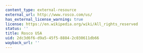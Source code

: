 ```yaml
---
content_type: external-resource
external_url: http://www.rosco.com/us/
has_external_license_warning: true
license: https://en.wikipedia.org/wiki/All_rights_reserved
status: ''
title: Rosco USA
uid: 2dc3d6f6-d9a5-45f5-8884-2c030611db66
wayback_url: ''
---
```

